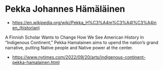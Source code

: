 # Pekka Johannes Hämäläinen

* https://en.wikipedia.org/wiki/Pekka_H%C3%A4m%C3%A4l%C3%A4inen_(historian)

A Finnish Scholar Wants to Change How We See American History
In “Indigenous Continent,” Pekka Hamalainen aims to upend the nation’s grand narrative, putting Native people and Native power at the center.

* https://www.nytimes.com/2022/09/20/arts/indigenous-continent-pekka-hamalainen.html
